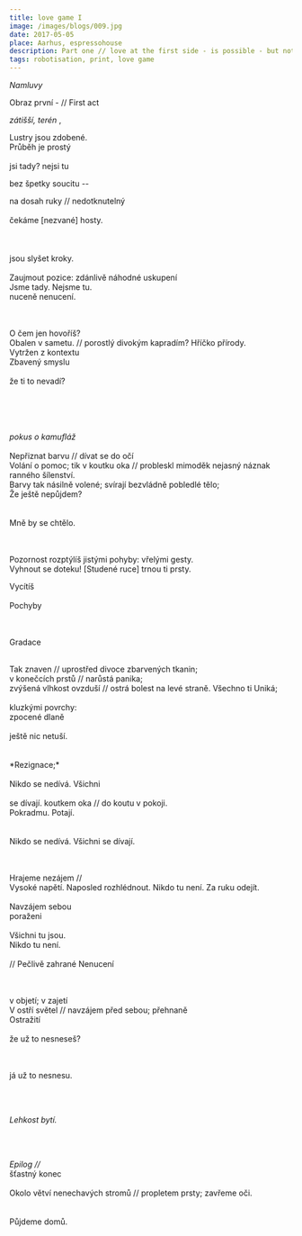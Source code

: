 ```yaml
---
title: love game I
image: /images/blogs/009.jpg
date: 2017-05-05
place: Aarhus, espressohouse
description: Part one // love at the first side - is possible - but not required
tags: robotisation, print, love game
---
```


_Namluvy_

<!-- ze serie mych poslednich schuzek z Tinderu
prubeh je vzdycky vicemene stejny -->

<!--
Díváš se?

-- Nedíváš?
Skrze mě // na mě

nepritomne
co reknes tem ktere
prijdou po me-->

<p class="underlined bolded">
Obraz první -
// First act
</p>

<!--
kavárna; předčasný problém v komunikaci; schůzka první<br>
v nevyžádaném západu slunce lhostejně zastaveným městskou aglomerací:<br>
dva lidé bezvládně zapadlí uprostřed semišové sedačky;
stísněni v malém prostoru mezi osaměním a přehnanými očekáváními, začíná pršet.
<br>
<br>
-->

_zátišší, terén_ , <!--rozmístění-->

Lustry jsou zdobené.<br>
Průběh je prostý<br>
<br>
jsi tady? nejsi tu<br>

<!--s absenci-->bez špetky soucitu --<br>

na dosah ruky //
nedotknutelný<br>
<br>
čekáme [nezvané] hosty.
<br>
<br>
<br>
<br>
jsou slyšet kroky.
<br><br>
Zaujmout pozice: zdánlivě náhodné uskupení
<br>
Jsme tady. Nejsme tu.
<br>
nuceně nenucení.
<br>
<br>
<br>

O čem jen hovoříš?
<br>
Obalen v sametu. // porostlý divokým kapradím?
Hříčko přírody.
<br>
Vytržen z kontextu
<br>
Zbavený smyslu
<br>
<br>
že ti to nevadí?
<br>
<br>
<br>
<br>
<br><!--
Jako člun ve vlnách
<br>
Střídavě ztrácíš se z obzoru
<br>
Jsme tady. Nejsme tu.
<br>
V záplavě křiklavých textilií
<br>
<br>
<br>-->

<!--*manuál k nedůsledné kamufláži*-->

_pokus o kamufláž_
<br>
<br>
Nepřiznat barvu //
dívat se do očí
<br>
Volání o pomoc; tik v koutku oka //
probleskl mimoděk
nejasný náznak ranného šílenství.
<br>
Barvy tak násilně volené;
svírají bezvládně pobledlé tělo;
<br>
Že ještě nepůjdem?<br><br><br>
Mně by se chtělo.
<br><br><br>

<!--

Zoufale uvězněn uprostřed gauče
v této tak (nevinné) kompozici -
Nápadně Exotický.

Metoda omylu.
Daleko. Blízko.
Marně tu nacházíš.
Východisko.
-->

Pozornost rozptýlíš jistými pohyby: vřelými gesty.<br>
Vyhnout se doteku!
[Studené ruce]
trnou ti prsty.<br>

<!--
Líbíš se. nelíbíš?
-->

Vycítíš
<br><br>Pochyby
<br><br><br>

<p class="underlined">Gradace</p>
<br>
Tak znaven //
uprostřed divoce zbarvených tkanin;<br>
v konečcích prstů //
narůstá panika;<br>
zvýšená vlhkost ovzduší //
ostrá bolest na levé straně.
Všechno ti Uniká;
<br><br>
kluzkými povrchy:<br>
zpocené dlaně<br><br>
ještě nic netuší.
<!--
cítíš
pach rybiny
nedívej se na ně
-->
<br><br><br>
*Rezignace;*<br><br>
<!--
Nakonec přemožen
Vezmeš mě za ruku
-->
Nikdo se nedívá.
Všichni<br><br>
se dívají.
koutkem oka // do koutu v pokoji.<br>
Pokradmu. Potají.<br>
<br><br>
Nikdo se nedívá.
Všichni se dívají.<br>

<br><br>
Hrajeme nezájem //<br>
Vysoké napětí.
Naposled rozhlédnout. Nikdo tu není.
Za ruku odejít.<br><br>
Navzájem sebou<br>
poraženi <br><br>
Všichni tu jsou. <br>
Nikdo tu není.<br>
<br>
// Pečlivě zahrané Nenucení<br>

<!--

po obloze
v rezignované
symbióze
-->

<!--sami sobě paraziti-->

<br><br>
v objetí; v zajetí<br>
V ostří světel //
navzájem před sebou; přehnaně<br>
Ostražití
<br><br>
že už to nesneseš?
<br><br><br>

já už to nesnesu.

<br><br>

_Lehkost bytí._

<br><br>

_Epilog //_<br>
šťastný konec
<br><br>
Okolo větví nenechavých stromů // propletem prsty; zavřeme oči.<br><br><br>
Půjdeme domů.
